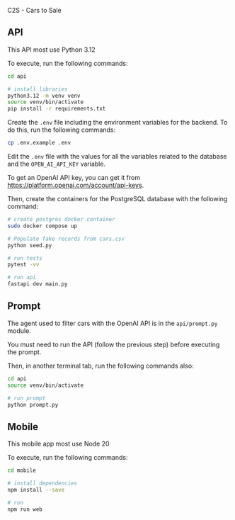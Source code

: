 C2S - Cars to Sale


## API

This API most use Python 3.12

To execute, run the following commands:

```bash
cd api

# install libraries
python3.12 -m venv venv
source venv/bin/activate
pip install -r requirements.txt
```

Create the `.env` file including the environment variables for the backend. To do this, run the following commands:

```bash
cp .env.example .env
```

Edit the `.env` file with the values for all the variables related to the database and the `OPEN_AI_API_KEY`  variable.

To get an OpenAI API key, you can get it from https://platform.openai.com/account/api-keys.

Then, create the containers for the PostgreSQL database with the following command:

```bash
# create postgres docker container
sudo docker compose up

# Populate fake records from cars.csv
python seed.py

# run tests
pytest -vv

# run api
fastapi dev main.py
```

## Prompt

The agent used to filter cars with the OpenAI API is in the `api/prompt.py` module.

You must need to run the API (follow the previous step) before executing the prompt.

Then, in another terminal tab, run the following commands also:

```bash
cd api
source venv/bin/activate

# run prompt
python prompt.py
```


## Mobile

This mobile app most use Node 20

To execute, run the following commands:

```bash
cd mobile

# install dependencies
npm install --save

# run
npm run web
```